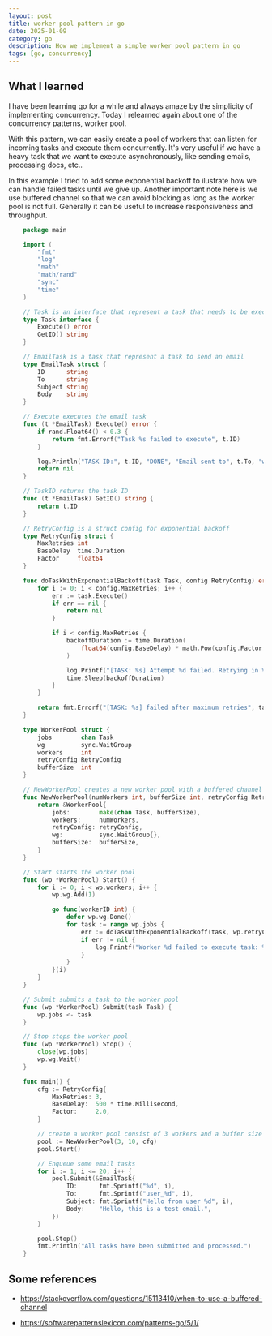 ```yaml
---
layout: post
title: worker pool pattern in go
date: 2025-01-09
category: go
description: How we implement a simple worker pool pattern in go
tags: [go, concurrency]
---
```


## What I learned

I have been learning go for a while and always amaze by the simplicity of implementing concurrency. Today I relearned again about one of the concurrency patterns, worker pool.

With this pattern, we can easily create a pool of workers that can listen for incoming tasks and execute them concurrently. It's very useful if we have a heavy task that we want to execute asynchronously, like sending emails, processing docs, etc..

In this example I tried to add some exponential backoff to ilustrate how we can handle failed tasks until we give up. Another important note here is we use buffered channel so that we can avoid blocking as long as the worker pool is not full. Generally it can be useful to increase responsiveness and throughput.

```go
    package main

    import (
        "fmt"
        "log"
        "math"
        "math/rand"
        "sync"
        "time"
    )

    // Task is an interface that represent a task that needs to be executed
    type Task interface {
        Execute() error
        GetID() string
    }

    // EmailTask is a task that represent a task to send an email
    type EmailTask struct {
        ID      string
        To      string
        Subject string
        Body    string
    }

    // Execute executes the email task
    func (t *EmailTask) Execute() error {
        if rand.Float64() < 0.3 {
            return fmt.Errorf("Task %s failed to execute", t.ID)
        }

        log.Println("TASK ID:", t.ID, "DONE", "Email sent to", t.To, "with subject", t.Subject, "and body", t.Body)
        return nil
    }

    // TaskID returns the task ID
    func (t *EmailTask) GetID() string {
        return t.ID
    }

    // RetryConfig is a struct config for exponential backoff
    type RetryConfig struct {
        MaxRetries int
        BaseDelay  time.Duration
        Factor     float64
    }

    func doTaskWithExponentialBackoff(task Task, config RetryConfig) error {
        for i := 0; i < config.MaxRetries; i++ {
            err := task.Execute()
            if err == nil {
                return nil
            }

            if i < config.MaxRetries {
                backoffDuration := time.Duration(
                    float64(config.BaseDelay) * math.Pow(config.Factor, float64(i)),
                )

                log.Printf("[TASK: %s] Attempt %d failed. Retrying in %s...", task.GetID(), i, backoffDuration)
                time.Sleep(backoffDuration)
            }
        }

        return fmt.Errorf("[TASK: %s] failed after maximum retries", task.GetID())
    }

    type WorkerPool struct {
        jobs        chan Task
        wg          sync.WaitGroup
        workers     int
        retryConfig RetryConfig
        bufferSize  int
    }

    // NewWorkerPool creates a new worker pool with a buffered channel
    func NewWorkerPool(numWorkers int, bufferSize int, retryConfig RetryConfig) *WorkerPool {
        return &WorkerPool{
            jobs:        make(chan Task, bufferSize),
            workers:     numWorkers,
            retryConfig: retryConfig,
            wg:          sync.WaitGroup{},
            bufferSize:  bufferSize,
        }
    }

    // Start starts the worker pool
    func (wp *WorkerPool) Start() {
        for i := 0; i < wp.workers; i++ {
            wp.wg.Add(1)

            go func(workerID int) {
                defer wp.wg.Done()
                for task := range wp.jobs {
                    err := doTaskWithExponentialBackoff(task, wp.retryConfig)
                    if err != nil {
                        log.Printf("Worker %d failed to execute task: %v", workerID, err)
                    }
                }
            }(i)
        }
    }

    // Submit submits a task to the worker pool
    func (wp *WorkerPool) Submit(task Task) {
        wp.jobs <- task
    }

    // Stop stops the worker pool
    func (wp *WorkerPool) Stop() {
        close(wp.jobs)
        wp.wg.Wait()
    }

    func main() {
        cfg := RetryConfig{
            MaxRetries: 3,
            BaseDelay:  500 * time.Millisecond,
            Factor:     2.0,
        }

        // create a worker pool consist of 3 workers and a buffer size of 10
        pool := NewWorkerPool(3, 10, cfg)
        pool.Start()

        // Enqueue some email tasks
        for i := 1; i <= 20; i++ {
            pool.Submit(&EmailTask{
                ID:      fmt.Sprintf("%d", i),
                To:      fmt.Sprintf("user_%d", i),
                Subject: fmt.Sprintf("Hello from user %d", i),
                Body:    "Hello, this is a test email.",
            })
        }

        pool.Stop()
        fmt.Println("All tasks have been submitted and processed.")
    }
```

## Some references

- <https://stackoverflow.com/questions/15113410/when-to-use-a-buffered-channel>

- <https://softwarepatternslexicon.com/patterns-go/5/1/>